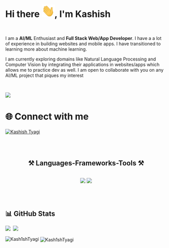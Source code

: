 <h1 align="left"> Hi there <img src="https://github.com/Kshitiz-2002/Kshitiz-2002/blob/main/Hi.gif" alt = "hi" width="40px" height="40px">, I'm Kashish</h1>

<br />

I am a **AI/ML** Enthusiast and **Full Stack Web/App Developer**. I have a a lot of experience in building websites and mobile apps. I have transitioned to learning more about machine learning.
<br/>


I am currently exploring domains like Natural Language Processing and Computer Vision by integrating their applications in websites/apps which allows me to practice dev as well. I am open to collaborate with you on any AI/ML project that piques my interest


<br />

![](https://user-images.githubusercontent.com/73097560/115834477-dbab4500-a447-11eb-908a-139a6edaec5c.gif)

# 🌐 Connect with me

<p align="left">
<a href="https://www.linkedin.com/in/kashish-tyagi1001/" target="blank"><img align="center" src="https://raw.githubusercontent.com/rahuldkjain/github-profile-readme-generator/master/src/images/icons/Social/linked-in-alt.svg" alt="Kashish Tyagi" height="30" width="40" /></a>
</p>

<br></br>


<h2 align="center">⚒️ Languages-Frameworks-Tools ⚒️</h2>
<br/>
<div align="center">
    <img src="https://skillicons.dev/icons?i=react,androidstudio,nextjs,html,css,tailwind,tensorflow,selenium,opencv,fastapi,docker," />
    <img src="https://skillicons.dev/icons?i=python,javascript,typescript,cpp,java,supabase,firebase,kotlin,mysql," /><br>
</div>

<br></br>

## 📊 GitHub Stats

<a><img width="48%" src="https://github-readme-stats.vercel.app/api?username=Kash1shTyagi&show_icons=true&hide_border=true&theme=radical" />&nbsp; <img width="51%" src="https://github-readme-streak-stats.herokuapp.com/?user=Kash1shTyagi&hide_border=true&theme=radical" /></a>

<p><img align="left" src="https://github-readme-stats.vercel.app/api/top-langs/?username=Kash1shTyagi&theme=radical&hide_border=true&include_all_commits=true&count_private=true&layout=compact" alt="Kash1shTyagi" /></p>

<p>&nbsp;<img align="center" src="https://github-readme-stats.vercel.app/api?username=Kash1shTyagi&theme=radical&hide_border=true&include_all_commits=true&count_private=true" alt="Kash1shTyagi" /></p>



